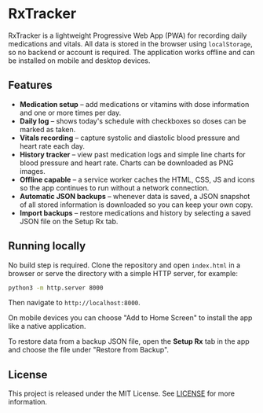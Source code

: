 # RxTracker

RxTracker is a lightweight Progressive Web App (PWA) for recording daily medications and vitals.
All data is stored in the browser using `localStorage`, so no backend or account
is required.  The application works offline and can be installed on mobile and
desktop devices.

## Features

- **Medication setup** – add medications or vitamins with dose information and
  one or more times per day.
- **Daily log** – shows today's schedule with checkboxes so doses can be marked
  as taken.
- **Vitals recording** – capture systolic and diastolic blood pressure and heart
  rate each day.
- **History tracker** – view past medication logs and simple line charts for
  blood pressure and heart rate.  Charts can be downloaded as PNG images.
- **Offline capable** – a service worker caches the HTML, CSS, JS and icons so
  the app continues to run without a network connection.
- **Automatic JSON backups** – whenever data is saved, a JSON snapshot of all
  stored information is downloaded so you can keep your own copy.
- **Import backups** – restore medications and history by selecting a saved JSON file on the Setup Rx tab.

## Running locally

No build step is required.  Clone the repository and open `index.html` in a
browser or serve the directory with a simple HTTP server, for example:

```bash
python3 -m http.server 8000
```

Then navigate to `http://localhost:8000`.

On mobile devices you can choose "Add to Home Screen" to install the app like a
native application.

To restore data from a backup JSON file, open the **Setup Rx** tab in the app
and choose the file under "Restore from Backup".

## License

This project is released under the MIT License.  See [LICENSE](LICENSE) for
more information.
